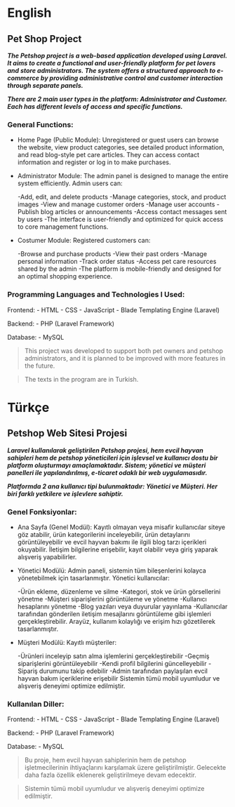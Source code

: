 # English
## Pet Shop Project
***The Petshop project is a web-based application developed using Laravel. It aims to create a functional and 
user-friendly platform for pet lovers and store administrators. The system offers a structured approach to 
e-commerce by providing administrative control and customer interaction through separate panels.***

***There are 2 main user types in the platform: Administrator and Customer. Each has different levels of 
access and specific functions.***

### General Functions:

- Home Page (Public Module):  Unregistered or guest users can browse the website, view product categories,
see detailed product information, and read blog-style pet care articles. They can access contact information
and register or log in to make purchases.

- Administrator Module:  The admin panel is designed to manage the entire system efficiently. Admin users can:

    -Add, edit, and delete products
    -Manage categories, stock, and product images
    -View and manage customer orders
    -Manage user accounts
    -Publish blog articles or announcements
    -Access contact messages sent by users
    -The interface is user-friendly and optimized for quick access to core management functions.

- Costumer Module:  Registered customers can:

    -Browse and purchase products
    -View their past orders
    -Manage personal information
    -Track order status
    -Access pet care resources shared by the admin
    -The platform is mobile-friendly and designed for an optimal shopping experience.

### Programming Languages and Technologies ​​I Used:

Frontend:  - HTML
           - CSS
           - JavaScript
           - Blade Templating Engine (Laravel)

Backend:   - PHP (Laravel Framework)

Database: - MySQL

> This project was developed to support both pet owners and petshop administrators, and it is planned to be improved with more features in the future.

> The texts in the program are in Turkish.

# Türkçe
## Petshop Web Sitesi Projesi
***Laravel kullanılarak geliştirilen Petshop projesi, hem evcil hayvan sahipleri hem de petshop yöneticileri için işlevsel
ve kullanıcı dostu bir platform oluşturmayı amaçlamaktadır. Sistem; yönetici ve müşteri panelleri ile yapılandırılmış,
e-ticaret odaklı bir web uygulamasıdır.***

***Platformda 2 ana kullanıcı tipi bulunmaktadır: Yönetici ve Müşteri. Her biri farklı yetkilere ve işlevlere sahiptir.***

### Genel Fonksiyonlar:

- Ana Sayfa (Genel Modül):  Kayıtlı olmayan veya misafir kullanıcılar siteye göz atabilir, ürün kategorilerini
inceleyebilir, ürün detaylarını görüntüleyebilir ve evcil hayvan bakımı ile ilgili blog tarzı içerikleri okuyabilir.
İletişim bilgilerine erişebilir, kayıt olabilir veya giriş yaparak alışveriş yapabilirler.

- Yönetici Modülü:  Admin paneli, sistemin tüm bileşenlerini kolayca yönetebilmek için tasarlanmıştır. Yönetici kullanıcılar:

    -Ürün ekleme, düzenleme ve silme
    -Kategori, stok ve ürün görsellerini yönetme
    -Müşteri siparişlerini görüntüleme ve yönetme
    -Kullanıcı hesaplarını yönetme
    -Blog yazıları veya duyurular yayınlama
    -Kullanıcılar tarafından gönderilen iletişim mesajlarını görüntüleme
    gibi işlemleri gerçekleştirebilir. Arayüz, kullanım kolaylığı ve erişim hızı gözetilerek tasarlanmıştır.

- Müşteri Modülü:  Kayıtlı müşteriler:

    -Ürünleri inceleyip satın alma işlemlerini gerçekleştirebilir
    -Geçmiş siparişlerini görüntüleyebilir
    -Kendi profil bilgilerini güncelleyebilir
    -Sipariş durumunu takip edebilir
    -Admin tarafından paylaşılan evcil hayvan bakım içeriklerine erişebilir
    Sistemin tümü mobil uyumludur ve alışveriş deneyimi optimize edilmiştir.

### Kullanılan Diller:

Frontend:  - HTML
           - CSS
           - JavaScript
           - Blade Templating Engine (Laravel)

Backend:   - PHP (Laravel Framework)

Database: - MySQL

> Bu proje, hem evcil hayvan sahiplerinin hem de petshop işletmecilerinin ihtiyaçlarını karşılamak üzere geliştirilmiştir. Gelecekte daha fazla özellik eklenerek geliştirilmeye devam edecektir.

> Sistemin tümü mobil uyumludur ve alışveriş deneyimi optimize edilmiştir.
